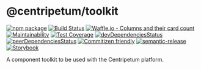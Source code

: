 # @centripetum/toolkit

[![npm package](https://img.shields.io/npm/v/cui-toolkit.svg)](https://www.npmjs.com/package/cui-toolkit)
[![Build Status](https://img.shields.io/travis/centripetum/toolkit/master.svg?style=flat&logo=travis)](https://travis-ci.org/centripetum/toolkit)
[![Waffle.io - Columns and their card count](https://badge.waffle.io/centripetum/toolkit.svg?columns=all)](https://waffle.io/centripetum/toolkit)  
[![Maintainability](https://api.codeclimate.com/v1/badges/a99a88d28ad37a79dbf6/maintainability)](https://codeclimate.com/github/codeclimate/codeclimate/maintainability)
[![Test Coverage](https://api.codeclimate.com/v1/badges/a99a88d28ad37a79dbf6/test_coverage)](https://codeclimate.com/github/codeclimate/codeclimate/test_coverage)
[![devDependenciesStatus](https://david-dm.org/centripetum/toolkit/dev-status.svg)](https://david-dm.org/centripetum/toolkit?type=dev)
[![peerDependenciesStatus](https://david-dm.org/centripetum/toolkit/peer-status.svg)](https://david-dm.org/centripetum/toolkit?type=peer)
[![Commitizen friendly](https://img.shields.io/badge/commitizen-friendly-brightgreen.svg)](http://commitizen.github.io/cz-cli/)
[![semantic-release](https://img.shields.io/badge/%20%20%F0%9F%93%A6%F0%9F%9A%80-semantic--release-e10079.svg)](https://github.com/semantic-release/semantic-release)
[![Storybook](https://github.com/storybooks/press/blob/master/badges/storybook.svg)](https://paperhat.github.io/cui-toolkit/)

A component toolkit to be used with the Centripetum platform.